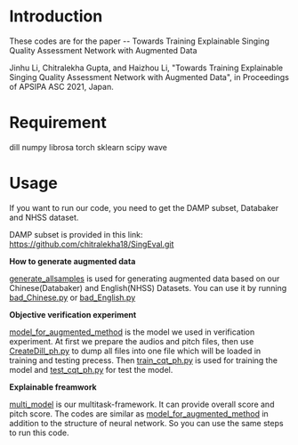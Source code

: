# Introduction

These codes are for the paper -- Towards Training Explainable Singing Quality Assessment Network with Augmented Data

Jinhu Li, Chitralekha Gupta, and Haizhou Li, "Towards Training Explainable Singing Quality Assessment Network with Augmented Data", in Proceedings of APSIPA ASC 2021, Japan.


# Requirement

dill
numpy
librosa
torch
sklearn
scipy
wave

# Usage

If you want to run our code, you need to get the DAMP subset, Databaker and NHSS dataset.

DAMP subset is provided in this link: https://github.com/chitralekha18/SingEval.git

**How to generate augmented data**

[generate_allsamples](https://github.com/AME430/Towards-Training-Explainable-Singing-Quality-Assessment-Network-with-Augmented-Data/tree/master/generate_allsamples "generate_allsamples") is used for generating augmented data based on our Chinese(Databaker) and English(NHSS) Datasets. You can use it by running [bad_Chinese.py](https://github.com/AME430/Towards-Training-Explainable-Singing-Quality-Assessment-Network-with-Augmented-Data/blob/master/generate_allsamples/Chinese/bad_Chinese.py "bad_Chinese.py") or [bad_English.py](https://github.com/AME430/Towards-Training-Explainable-Singing-Quality-Assessment-Network-with-Augmented-Data/blob/master/generate_allsamples/English/bad_English.py "bad_English.py")

**Objective verification experiment**

[model_for_augmented_method](https://github.com/AME430/Towards-Training-Explainable-Singing-Quality-Assessment-Network-with-Augmented-Data/tree/master/model_for_augmented_method "model_for_augmented_method") is the model we used in verification experiment. At first we prepare the audios and pitch files, then use [CreateDill_ph.py](https://github.com/AME430/Towards-Training-Explainable-Singing-Quality-Assessment-Network-with-Augmented-Data/blob/master/model_for_augmented_method/hybrid_CRNN/create_data/CreateDill_ph.py "CreateDill_ph.py") to dump all files into one file which will be loaded in training and testing precess. Then [train_cqt_ph.py](https://github.com/AME430/Towards-Training-Explainable-Singing-Quality-Assessment-Network-with-Augmented-Data/blob/master/model_for_augmented_method/hybrid_CRNN/train/train_cqt_ph.py "train_cqt_ph.py") is used for training the model and [test_cqt_ph.py](https://github.com/AME430/Towards-Training-Explainable-Singing-Quality-Assessment-Network-with-Augmented-Data/blob/master/model_for_augmented_method/hybrid_CRNN/test/test_cqt_ph.py "test_cqt_ph.py") for test the model.

**Explainable freamwork**

[multi_model](https://github.com/AME430/Towards-Training-Explainable-Singing-Quality-Assessment-Network-with-Augmented-Data/tree/master/multi_model "multi_model") is our multitask-framework. It can provide overall score and pitch score. The codes are similar as [model_for_augmented_method](https://github.com/AME430/Towards-Training-Explainable-Singing-Quality-Assessment-Network-with-Augmented-Data/tree/master/model_for_augmented_method "model_for_augmented_method") in addition to the structure of neural network. So you can use the same steps to run this code.
